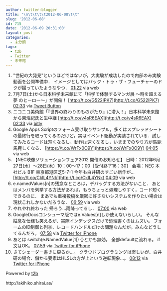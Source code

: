 ```yaml
---
author: twitter-blogger
title: "\n\t\t\t\t2012-06-08\t\t"
slug: '2012-06-08'
id: 715
date: '2012-06-09 20:31:00'
layout: post
categories:
  - 未分類
tags:
  - t2b
  - Twitter
  - 未来館
---
```


<div xmlns:georss="http://www.georss.org/georss">

1.  <span><span>"世紀の大発見"というほどではないが，大実験が成功したので内部のみ実験動画を公開準備中． イメージとしてはバック・トゥ・ザ・フューチャーのドクが撮っていたようなやつ．</span> <span>[<span>01:22</span>](http://twitter.com/o_ob/status/211070642802536448) <span>via web</span></span></span>
2.  <span><span>7月7日(土)から日本科学未来館にて「科学で体験するマンガ展 ～時を超える夢 のヒーロー～」が開催！ [http://t.co/G522IPK7](http://t.co/G522IPK7)</span> <span>[<span>02:33</span>](http://twitter.com/o_ob/status/211088489503133698) <span>via [Tweet Button](http://twitter.com/tweetbutton)</span></span></span>
3.  <span><span>ニコニコ美術館「『世界の終わりのものがたり』に潜入！」日本科学未来館から東浩紀氏と生中継 [http://t.co/v4sR6EAX](http://t.co/v4sR6EAX)</span> <span>[<span>02:33</span>](http://twitter.com/o_ob/status/211088598068502529) <span>via [bitly](http://bitly.com)</span></span></span>
4.  <span><span>Google Apps Scriptのフォーム受け取りサンプル，多くはスプレッドシートの最終行を取ってくるのだけど，実はイベント駆動が実装されている．試してみたらコードは短くなるし，動作は速くなるし，いままでのやり方が馬鹿馬鹿しくなる． [https://t.co/WrFx0O9Y](https://t.co/WrFx0O9Y)</span> <span>[<span>04:05</span>](http://twitter.com/o_ob/status/211111686474698754) <span>via web</span></span></span>
5.  <span><span>【NEC映像ソリューションフェア2012 開催のお知らせ】 日時：2012年6月27日(水）～28日(木）10：00～17：00［受付終了16：30］ 会場：NEC 本社ビル B1F 東京都港区芝5-7-1 今年も白井研のすごい新作が… [http://t.co/CklL4YNk](http://t.co/CklL4YNk)</span> <span>[<span>04:09</span>](http://twitter.com/o_ob/status/211112776255553537) <span>via web</span></span></span>
6.  <span><span>e.namedValues[n]の残念なところは，デバッグする方法がないこと． あとはメンバを列挙する方法があれば，もうちょっと処理しやすく，コード短くできるのに． まあでも重複投稿を厳密に許さないシステムを作りたい場合は現状これしかないだろうな．</span> <span>[<span>06:59</span>](http://twitter.com/o_ob/status/211155597293395968) <span>via web</span></span></span>
7.  <span><span>やれやれ終わった 帰ろう…雨降ってるし．</span> <span>[<span>07:00</span>](http://twitter.com/o_ob/status/211155685780635648) <span>via web</span></span></span>
8.  <span><span>GoogleDocsコンシューマ版ではe.Values[n]しか使えないらしい。 そんな姑息な仕様も笑えるが、実際インデックスだけで処理書くのはムズい。 フォームのID制御と列挙、レコードハンドルだけの問題なんだが。みんなどうしてるんだろ。</span> <span>[<span>07:58</span>](http://twitter.com/o_ob/status/211170272919818240) <span>via [Twitter for iPhone](http://twitter.com/#!/download/iphone)</span></span></span>
9.  <span><span>あとは switch(e.NamedValue[1]) {}とかも無効。 全部defaultに流れる。 if文はOK。</span> <span>[<span>07:59</span>](http://twitter.com/o_ob/status/211170696733261824) <span>via [Twitter for iPhone](http://twitter.com/#!/download/iphone)</span></span></span>
10.  <span><span>さてシェーダー書きに戻るか...。 クラウドプログラミングは楽しいが、白井研の場合、儲かる要素はHLSLの方が上という逆転現象...。</span> <span>[<span>08:12</span>](http://twitter.com/o_ob/status/211173949768351744) <span>via [Twitter for iPhone](http://twitter.com/#!/download/iphone)</span></span></span>

</div>

Powered by [t2b](http://t2b.utilz.jp/)

<div>http://akihiko.shirai.as/</div>